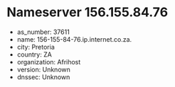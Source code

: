 # Nameserver 156.155.84.76

* as_number: 37611
* name: 156-155-84-76.ip.internet.co.za.
* city: Pretoria
* country: ZA
* organization: Afrihost
* version: Unknown
* dnssec: Unknown
